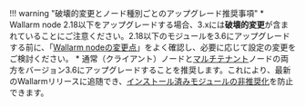 !!! warning "破壊的変更とノード種別ごとのアップグレード推奨事項"
    * Wallarm node 2.18以下をアップグレードする場合、3.xには**破壊的変更**が含まれていることにご注意ください。2.18以下のモジュールを3.6にアップグレードする前に、「[Wallarm nodeの変更点](older-versions/what-is-new.md)」をよく確認し、必要に応じて設定の変更をご検討ください。
    * 通常（クライアント）ノードと[マルチテナント](../installation/multi-tenant/overview.md)ノードの両方をバージョン3.6にアップグレードすることを推奨します。これにより、最新のWallarmリリースに追随でき、[インストール済みモジュールの非推奨化](versioning-policy.md#version-support)を防止できます。
